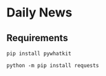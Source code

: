 # Daily News 

## Requirements
```
pip install pywhatkit
```
```
python -m pip install requests
```

